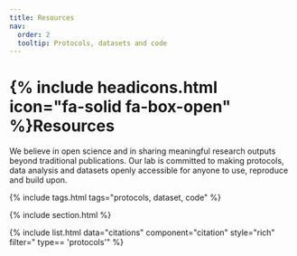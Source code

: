 ```yaml
---
title: Resources
nav:
  order: 2
  tooltip: Protocols, datasets and code
---
```


# {% include headicons.html icon="fa-solid fa-box-open" %}Resources

We believe in open science and in sharing meaningful research outputs beyond traditional publications. Our lab is committed to making protocols, data analysis and datasets openly accessible for anyone to use, reproduce and build upon.

{% include tags.html tags="protocols, dataset, code" %}

{% include section.html %}

{% include list.html data="citations" component="citation" style="rich" filter=" type== 'protocols'" %}
